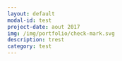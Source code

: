 ```yaml
---
layout: default
modal-id: test
project-date: aout 2017
img: /img/portfolio/check-mark.svg
description: trest
category: test
---
```


